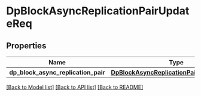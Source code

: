 # DpBlockAsyncReplicationPairUpdateReq

## Properties
Name | Type | Description | Notes
------------ | ------------- | ------------- | -------------
**dp_block_async_replication_pair** | [**DpBlockAsyncReplicationPairUpdateReqPair**](DpBlockAsyncReplicationPairUpdateReqPair.md) |  | 

[[Back to Model list]](../README.md#documentation-for-models) [[Back to API list]](../README.md#documentation-for-api-endpoints) [[Back to README]](../README.md)


